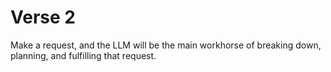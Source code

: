 # Verse 2

Make a request, and the LLM will be the main workhorse of breaking down, planning, and fulfilling that request.
